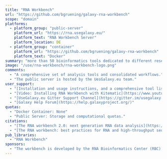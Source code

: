 ```yaml
---
title: "RNA Workbench"
url: "https://github.com/bgruening/galaxy-rna-workbench"
scope: "domain"
platforms:
  - platform_group: "public-server"
    platform_url: "https://rna.usegalaxy.eu/"
    platform_text: "RNA Workbench Server"
    platform_location: DE
  - platform_group: "container"
    platform_url: "https://github.com/bgruening/galaxy-rna-workbench"
    platform_text: "Docker"
summary: "more than 50 bioinformatics tools dedicated to different research areas of RNA biology, including RNA structure analysis, RNA alignment, RNA annotation, RNA-protein interaction, ribosome profiling, RNA-Seq analysis, and RNA target prediction."
image: "/use/rna-workbench/rna-workbench-logo.png"
comments:
  - "A comprehensive set of analysis tools and consolidated workflows."
  - "The public server is hosted by the UesGalaxy.eu team."
user_support:
  - "[Installation and usage instructions, and a comprehensive tool list](https://github.com/bgruening/galaxy-rna-workbench)."
  - "[Video: Installing RNA Workbench with Kitematic](https://www.youtube.com/watch?v=fYer4Xdw_h4)"
  - "[UseGalaxy.eu Gitter Support Channel](https://gitter.im/usegalaxy-eu/Lobby)"
  - "[Galaxy Help Forum](https://help.galaxyproject.org/)"
quotas:
  - "Docker Container: None"
  - "Public Server: Storage and computational quotas."
citations:
  - "[The RNA workbench 2.0: next generation RNA data analysis](https://doi.org/10.1093/nar/gkz353), Jörg Fallmann, Pavankumar Videm, Andrea Bagnacani, Bérénice Batut, Maria A Doyle, Tomas Klingstrom, Florian Eggenhofer, Peter F Stadler, Rolf Backofen, Björn Grüning. *Nucleic Acids Research*, gkz353, doi: 10.1093/nar/gkz353"
  - "[The RNA workbench: best practices for RNA and high-throughput sequencing bioinformatics in Galaxy](https://doi.org/10.1093/nar/gkx409), Björn A. Grüning,  Jörg Fallmann, Dilmurat Yusuf, Sebastian Will, Anika Erxleben, Florian Eggenhofer, Torsten Houwaart, Bérénice Batut, Pavankumar Videm, Andrea Bagnacani, Markus Wolfien, Steffen C. Lott, Youri Hoogstrate, Wolfgang R. Hess, Olaf Wolkenhauer, Steve Hoffmann, Altuna Akalin, Uwe Ohler, Peter F. Stadler, Rolf Backofen. *Nucleic Acids Research*, Volume 45, Issue W1, 3 July 2017, Pages W560–W566, doi: 10.1093/nar/gkx409"
pub_libraries:
  - "RNA Workbench"
sponsors:
  - "The workbench is developed by the RNA Bioinformatics Center (RBC). This center is one of the eight service units of the [German Network for Bioinformatics Infrastructure](http://www.denbi.de), running the German [ELIXIR Node](https://www.elixir-europe.org/)."
---
```


